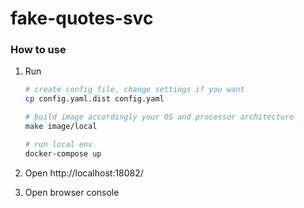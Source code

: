 # fake-quotes-svc



### How to use

1) Run

    ```bash
    # create config file, change settings if you want
    cp config.yaml.dist config.yaml
    
    # build image accordingly your OS and processor architecture 
    make image/local
    
    # run local env
    docker-compose up 
    ```

2) Open http://localhost:18082/

3) Open browser console
